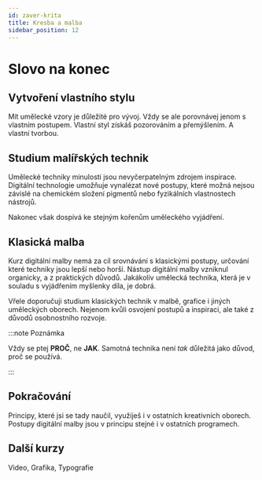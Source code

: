 ```yaml
---
id: zaver-krita
title: Kresba a malba
sidebar_position: 12
---
```


# Slovo na konec

## Vytvoření vlastního stylu

Mít umělecké vzory je důležité pro vývoj. Vždy se ale porovnávej jenom s vlastním postupem. Vlastní styl získáš pozorováním a přemýšlením. A vlastní tvorbou.  

## Studium malířských technik

Umělecké techniky minulosti jsou nevyčerpatelným zdrojem inspirace. Digitální technologie umožňuje vynalézat nové postupy, které možná nejsou závislé na chemickém složení pigmentů nebo fyzikálních vlastnostech nástrojů.

Nakonec však dospívá ke stejným kořenům uměleckého vyjádření.

## Klasická malba

Kurz digitální malby nemá za cíl srovnávání s klasickými postupy, určování které techniky jsou lepší nebo horší. Nástup digitální malby vzniknul organicky, a z praktických důvodů. Jakákoliv umělecká technika, která je v souladu s vyjádřením myšlenky díla, je dobrá.

Vřele doporučuji studium klasických technik v malbě, grafice i jiných uměleckých oborech. Nejenom kvůli osvojení postupů a inspiraci, ale také z důvodů osobnostního rozvoje.

:::note Poznámka

Vždy se ptej **PROČ**, ne **JAK**. Samotná technika není *tak* důležitá jako důvod, proč se používá.

:::

## Pokračování
Principy, které jsi se tady naučil, využiješ i v ostatních kreativních oborech. Postupy digitální malby jsou v principu stejné i v ostatních programech.

## Další kurzy

Video, Grafika, Typografie
